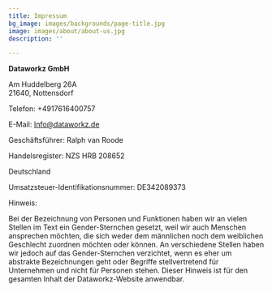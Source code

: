 ```yaml
---
title: Impressum
bg_image: images/backgrounds/page-title.jpg
image: images/about/about-us.jpg
description: ''

---
```

**Dataworkz GmbH**

Am Huddelberg 26A\
21640, Nottensdorf

Telefon: +4917616400757

E-Mail: Info@dataworkz.de

Geschäftsführer: Ralph van Roode

Handelsregister: NZS HRB 208652

Deutschland

Umsatzsteuer-Identifikationsnummer:  DE342089373


Hinweis:

Bei der Bezeichnung von Personen und Funktionen haben wir an vielen Stellen im Text ein Gender-Sternchen gesetzt, weil wir auch Menschen ansprechen möchten, die sich weder dem männlichen noch dem weiblichen Geschlecht zuordnen möchten oder können. An verschiedene Stellen haben wir jedoch auf das Gender-Sternchen verzichtet, wenn es eher um abstrakte Bezeichnungen geht oder Begriffe stellvertretend für Unternehmen und nicht für Personen stehen. Dieser Hinweis ist für den gesamten Inhalt der Dataworkz-Website anwendbar.
